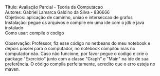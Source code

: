 Título: Avaliação Parcial - Teoria da Computacao <br>
Autores: Gabriel Lamarca Galdino da Silva - 836666 <br>
Objetivos: aplicação de caminho, uniao e interseccao de grafos <br>
Instalação: pegue os arquivos e compile em uma ide com o jdk e java instalado <br>
Como usar: compile o codigo <br><br>
Observação: Professor, fiz esse código no netbeans do meu notebook e depois passei para o computador, no notebook compilou mas no computador não. Caso não funcione, por favor pegue o codigo e crie o package "Exercicio" junto com a classe "Graph" e "Main" na ide de sua preferência. O código compila perfeitamente, acredito que o erro esteja no maven.
